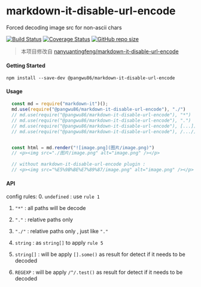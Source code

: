 # markdown-it-disable-url-encode
Forced decoding image src for non-ascii chars

[![Build Status](https://travis-ci.org/nanyuantingfeng/markdown-it-disable-url-encode.svg?branch=master)](https://travis-ci.org/nanyuantingfeng/markdown-it-disable-url-encode)
[![Coverage Status](https://coveralls.io/repos/github/nanyuantingfeng/markdown-it-disable-url-encode/badge.svg?branch=master)](https://coveralls.io/github/nanyuantingfeng/markdown-it-disable-url-encode?branch=master)
[![GitHub repo size](https://img.shields.io/github/repo-size/nanyuantingfeng/markdown-it-disable-url-encode)](https://img.shields.io/github/repo-size/nanyuantingfeng/markdown-it-disable-url-encode)

> 本项目修改自 [nanyuantingfeng/markdown-it-disable-url-encode](https://github.com/nanyuantingfeng/markdown-it-disable-url-encode)

#### Getting Started

```shell
npm install --save-dev @pangwu86/markdown-it-disable-url-encode
```



#### Usage

```js 
  const md = require("markdown-it")();  
  md.use(require("@pangwu86/markdown-it-disable-url-encode"), "./")
  // md.use(require("@pangwu86/markdown-it-disable-url-encode"), "*")
  // md.use(require("@pangwu86/markdown-it-disable-url-encode"), ".")
  // md.use(require("@pangwu86/markdown-it-disable-url-encode"), [...])
  // md.use(require("@pangwu86/markdown-it-disable-url-encode"), /.../)        


  const html = md.render("![image.png](图片/image.png)")
  // <p><img src="./图片/image.png" alt="image.png" /></p> 
 
  // without markdown-it-disable-url-encode plugin :
  // <p><img src="%E5%9B%BE%E7%89%87/image.png" alt="image.png" /></p>  
```

#### API

config rules: 
0. `undefined` : use `rule 1` 
1. `"*"` :  all paths will be decode 

2. `"."`  :  relative paths only 

3. `"./"` :  relative paths only , just like `"."`

4. `string` :  as `string[]` to apply `rule 5`

5. `string[]` :  will be apply  `[].some()`  as result  for  detect if it needs to be decoded   

6. `REGEXP` :  will be apply  `/^/.test()` as result  for  detect if it needs to be decoded  


